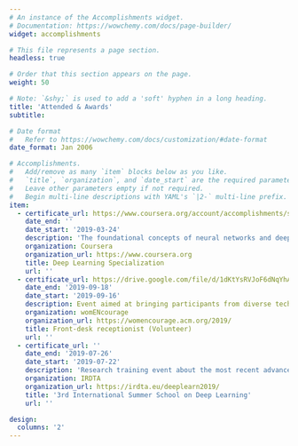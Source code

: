 ```yaml
---
# An instance of the Accomplishments widget.
# Documentation: https://wowchemy.com/docs/page-builder/
widget: accomplishments

# This file represents a page section.
headless: true

# Order that this section appears on the page.
weight: 50

# Note: `&shy;` is used to add a 'soft' hyphen in a long heading.
title: 'Attended & Awards'
subtitle:

# Date format
#   Refer to https://wowchemy.com/docs/customization/#date-format
date_format: Jan 2006

# Accomplishments.
#   Add/remove as many `item` blocks below as you like.
#   `title`, `organization`, and `date_start` are the required parameters.
#   Leave other parameters empty if not required.
#   Begin multi-line descriptions with YAML's `|2-` multi-line prefix.
item:
  - certificate_url: https://www.coursera.org/account/accomplishments/specialization/JHTVBYTGDLY4
    date_end: ''
    date_start: '2019-03-24'
    description: 'The foundational concepts of neural networks and deep learning'
    organization: Coursera
    organization_url: https://www.coursera.org
    title: Deep Learning Specialization
    url: ''
  - certificate_url: https://drive.google.com/file/d/1dKtYsRVJoF6dNqYhA7VTDV5Gu6eUVU1j/view?usp=sharing
    date_end: '2019-09-18'
    date_start: '2019-09-16'
    description: Event aimed at bringing participants from diverse technical disciplines to discuss pressing issues of women in the computing profession
    organization: womENcourage
    organization_url: https://womencourage.acm.org/2019/
    title: Front-desk receptionist (Volunteer)
    url: ''
  - certificate_url: ''
    date_end: '2019-07-26'
    date_start: '2019-07-22'
    description: 'Research training event about the most recent advances in the critical and fast developing area of deep learning'
    organization: IRDTA
    organization_url: https://irdta.eu/deeplearn2019/
    title: '3rd International Summer School on Deep Learning'
    url: ''

design:
  columns: '2'
---
```

